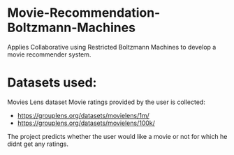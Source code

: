 # Movie-Recommendation-Boltzmann-Machines

Applies Collaborative using Restricted Boltzmann Machines to develop a movie recommender system.

# Datasets used:
Movies Lens dataset
Movie ratings provided by the user is collected:

- https://grouplens.org/datasets/movielens/1m/
- https://grouplens.org/datasets/movielens/100k/

The project predicts whether the user would like a movie or not for which he didnt get any ratings.
